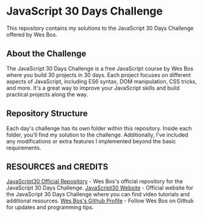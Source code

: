 # JavaScript 30 Days Challenge

This repository contains my solutions to the JavaScript 30 Days Challenge offered by Wes Bos. 

## About the Challenge

The JavaScript 30 Days Challenge is a free JavaScript course by Wes Bos where you build 30 projects in 30 days. Each project focuses on different aspects of JavaScript, including ES6 syntax, DOM manipulation, CSS tricks, and more. It's a great way to improve your JavaScript skills and build practical projects along the way.

## Repository Structure

Each day's challenge has its own folder within this repository. Inside each folder, you'll find my solution to the challenge. Additionally, I've included any modifications or extra features I implemented beyond the basic requirements.

## RESOURCES and CREDITS
[JavaScript30 Official Repository](https://github.com/wesbos/JavaScript30) - Wes Bos's official repository for the JavaScript 30 Days Challenge.
[JavaScript30 Website](https://javascript30.com/) - Official website for the JavaScript 30 Days Challenge where you can find video tutorials and additional resources.
[Wes Bos's Github Profile](https://github.com/wesbos) - Follow Wes Bos on Github for updates and programming tips.

